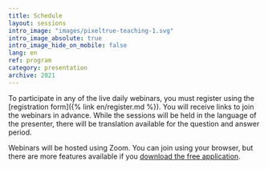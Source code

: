 ```yaml
---
title: Schedule
layout: sessions
intro_image: "images/pixeltrue-teaching-1.svg"
intro_image_absolute: true
intro_image_hide_on_mobile: false
lang: en
ref: program
category: presentation
archive: 2021
---
```


To participate in any of the live daily webinars, you must register using the [registration form]({% link en/register.md %}). You will receive links to join the webinars in advance. While the sessions will be held in the language of the presenter, there will be translation available for the question and answer period.

Webinars will be hosted using Zoom. You can join using your browser, but there are more features available if you [download the free application](https://www.google.com/url?sa=t&rct=j&q=&esrc=s&source=web&cd=&ved=2ahUKEwil--P_9tjzAhUqp3IEHfEjD2EQFnoECAkQAQ&url=https%3A%2F%2Fzoom.us%2Fdownload&usg=AOvVaw1uZvNGaEcOvlsZlLbjNZlX).
